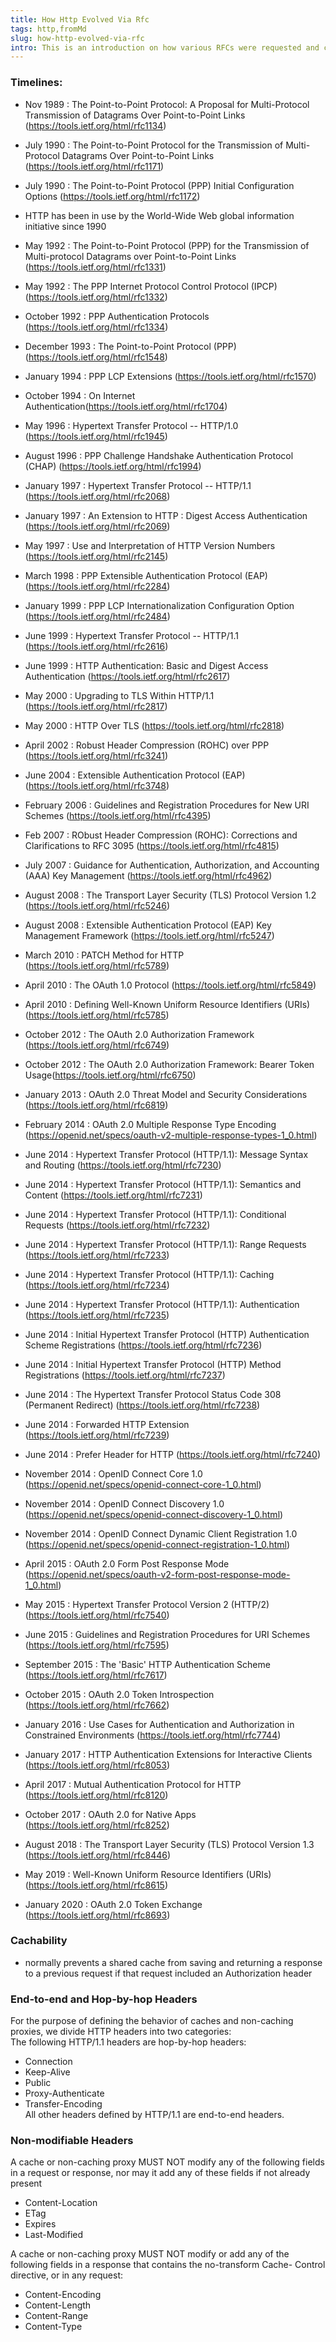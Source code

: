 ```yaml
---
title: How Http Evolved Via Rfc
tags: http,fromMd
slug: how-http-evolved-via-rfc
intro: This is an introduction on how various RFCs were requested and changed Http Protocol
---
```


### Timelines:
* Nov 1989 : The Point-to-Point Protocol: A Proposal for Multi-Protocol Transmission of Datagrams Over Point-to-Point Links (https://tools.ietf.org/html/rfc1134)
* July 1990 : The Point-to-Point Protocol for the Transmission of Multi-Protocol Datagrams Over Point-to-Point Links (https://tools.ietf.org/html/rfc1171) 
* July 1990 : The Point-to-Point Protocol (PPP) Initial Configuration Options (https://tools.ietf.org/html/rfc1172)
* HTTP has been in use by the World-Wide Web global information initiative since 1990  
* May 1992 : The Point-to-Point Protocol (PPP) for the Transmission of Multi-protocol Datagrams over Point-to-Point Links (https://tools.ietf.org/html/rfc1331)
* May 1992 : The PPP Internet Protocol Control Protocol (IPCP) (https://tools.ietf.org/html/rfc1332)
* October 1992 : PPP Authentication Protocols (https://tools.ietf.org/html/rfc1334)
* December 1993 : The Point-to-Point Protocol (PPP) (https://tools.ietf.org/html/rfc1548)
* January 1994 :  PPP LCP Extensions (https://tools.ietf.org/html/rfc1570)
* October 1994  : On Internet Authentication(https://tools.ietf.org/html/rfc1704)   
* May 1996		:	Hypertext Transfer Protocol -- HTTP/1.0 (https://tools.ietf.org/html/rfc1945)  
* August 1996 : PPP Challenge Handshake Authentication Protocol (CHAP) (https://tools.ietf.org/html/rfc1994)
* January 1997	:	Hypertext Transfer Protocol -- HTTP/1.1 (https://tools.ietf.org/html/rfc2068)  
* January 1997	:	An Extension to HTTP : Digest Access Authentication (https://tools.ietf.org/html/rfc2069)  
* May 1997	:	Use and Interpretation of HTTP Version Numbers (https://tools.ietf.org/html/rfc2145)  
* March 1998 : PPP Extensible Authentication Protocol (EAP) (https://tools.ietf.org/html/rfc2284)
* January 1999 : PPP LCP Internationalization Configuration Option (https://tools.ietf.org/html/rfc2484)
* June 1999		:	Hypertext Transfer Protocol -- HTTP/1.1  (https://tools.ietf.org/html/rfc2616)
* June 1999 		:	HTTP Authentication: Basic and Digest Access Authentication (https://tools.ietf.org/html/rfc2617) 
* May 2000  : Upgrading to TLS Within HTTP/1.1  (https://tools.ietf.org/html/rfc2817)  
* May 2000 :  HTTP Over TLS (https://tools.ietf.org/html/rfc2818)  
* April 2002 : Robust Header Compression (ROHC) over PPP (https://tools.ietf.org/html/rfc3241)
* June 2004 : Extensible Authentication Protocol (EAP) (https://tools.ietf.org/html/rfc3748)
* February 2006 : Guidelines and Registration Procedures for New URI Schemes (https://tools.ietf.org/html/rfc4395)  
* Feb 2007 : RObust Header Compression (ROHC): Corrections and Clarifications to RFC 3095 (https://tools.ietf.org/html/rfc4815)
* July 2007 : Guidance for Authentication, Authorization, and Accounting (AAA) Key Management (https://tools.ietf.org/html/rfc4962)
* August 2008 : The Transport Layer Security (TLS) Protocol Version 1.2 (https://tools.ietf.org/html/rfc5246) 
* August 2008 : Extensible Authentication Protocol (EAP) Key Management Framework
(https://tools.ietf.org/html/rfc5247)
* March 2010   :  PATCH Method for HTTP (https://tools.ietf.org/html/rfc5789)
* April 2010    : The OAuth 1.0 Protocol (https://tools.ietf.org/html/rfc5849)
* April 2010  : Defining Well-Known Uniform Resource Identifiers (URIs) (https://tools.ietf.org/html/rfc5785)  
* October 2012  : The OAuth 2.0 Authorization Framework (https://tools.ietf.org/html/rfc6749)  
* October 2012  : The OAuth 2.0 Authorization Framework: Bearer Token Usage(https://tools.ietf.org/html/rfc6750)  
* January 2013  : OAuth 2.0 Threat Model and Security Considerations (https://tools.ietf.org/html/rfc6819)  
* February 2014 : OAuth 2.0 Multiple Response Type Encoding (https://openid.net/specs/oauth-v2-multiple-response-types-1_0.html)  

* June 2014 : Hypertext Transfer Protocol (HTTP/1.1): Message Syntax and Routing (https://tools.ietf.org/html/rfc7230) 
* June 2014 : Hypertext Transfer Protocol (HTTP/1.1): Semantics and Content (https://tools.ietf.org/html/rfc7231) 
* June 2014 : Hypertext Transfer Protocol (HTTP/1.1): Conditional Requests (https://tools.ietf.org/html/rfc7232) 
* June 2014 : Hypertext Transfer Protocol (HTTP/1.1): Range Requests (https://tools.ietf.org/html/rfc7233) 
* June 2014 : Hypertext Transfer Protocol (HTTP/1.1): Caching (https://tools.ietf.org/html/rfc7234) 
* June 2014 : Hypertext Transfer Protocol (HTTP/1.1): Authentication (https://tools.ietf.org/html/rfc7235) 
* June 2014 : Initial Hypertext Transfer Protocol (HTTP) Authentication Scheme Registrations (https://tools.ietf.org/html/rfc7236) 
* June 2014 : Initial Hypertext Transfer Protocol (HTTP) Method Registrations (https://tools.ietf.org/html/rfc7237)  
* June 2014 : The Hypertext Transfer Protocol Status Code 308 (Permanent Redirect)   (https://tools.ietf.org/html/rfc7238)  
* June 2014 : Forwarded HTTP Extension (https://tools.ietf.org/html/rfc7239)  
* June 2014 : Prefer Header for HTTP (https://tools.ietf.org/html/rfc7240)  

* November 2014 : OpenID Connect Core 1.0 (https://openid.net/specs/openid-connect-core-1_0.html)  
* November 2014 : OpenID Connect Discovery 1.0 (https://openid.net/specs/openid-connect-discovery-1_0.html)  
* November 2014 : OpenID Connect Dynamic Client Registration 1.0 (https://openid.net/specs/openid-connect-registration-1_0.html)  
* April 2015 : OAuth 2.0 Form Post Response Mode (https://openid.net/specs/oauth-v2-form-post-response-mode-1_0.html)  
* May 2015  : Hypertext Transfer Protocol Version 2 (HTTP/2) (https://tools.ietf.org/html/rfc7540)  
* June 2015 : Guidelines and Registration Procedures for URI Schemes (https://tools.ietf.org/html/rfc7595)  
* September 2015	:  The 'Basic' HTTP Authentication Scheme (https://tools.ietf.org/html/rfc7617)  
* October 2015 : OAuth 2.0 Token Introspection (https://tools.ietf.org/html/rfc7662)
* January 2016  : Use Cases for Authentication and Authorization in Constrained Environments (https://tools.ietf.org/html/rfc7744)  
* January 2017  : HTTP Authentication Extensions for Interactive Clients (https://tools.ietf.org/html/rfc8053)  
* April 2017  : Mutual Authentication Protocol for HTTP (https://tools.ietf.org/html/rfc8120)  
* October 2017    :  OAuth 2.0 for Native Apps (https://tools.ietf.org/html/rfc8252)  
* August 2018 : The Transport Layer Security (TLS) Protocol Version 1.3 (https://tools.ietf.org/html/rfc8446)  
* May 2019  : Well-Known Uniform Resource Identifiers (URIs) (https://tools.ietf.org/html/rfc8615)  
* January 2020  : OAuth 2.0 Token Exchange (https://tools.ietf.org/html/rfc8693)  

### Cachability  
- normally prevents a shared cache from saving and returning a response to a previous request if that request included an Authorization header

### End-to-end and Hop-by-hop Headers  
For the purpose of defining the behavior of caches and non-caching proxies, we divide HTTP headers into two categories:  
The following HTTP/1.1 headers are hop-by-hop headers: 
- Connection  
- Keep-Alive  
- Public  
- Proxy-Authenticate  
- Transfer-Encoding  
All other headers defined by HTTP/1.1 are end-to-end headers.  

### Non-modifiable Headers  
A cache or non-caching proxy MUST NOT modify any of the following fields in a request or response, nor may it add any of these fields if not already present  
-  Content-Location  
-  ETag  
-  Expires  
-  Last-Modified  

A cache or non-caching proxy MUST NOT modify or add any of the following fields in a response that contains the no-transform Cache-
Control directive, or in any request:  
-  Content-Encoding  
-  Content-Length  
-  Content-Range  
-  Content-Type  